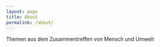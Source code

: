 ```yaml
---
layout: page
title: About
permalink: /about/
---
```


Themen aus dem Zusammentreffen von Mensch und Umwelt